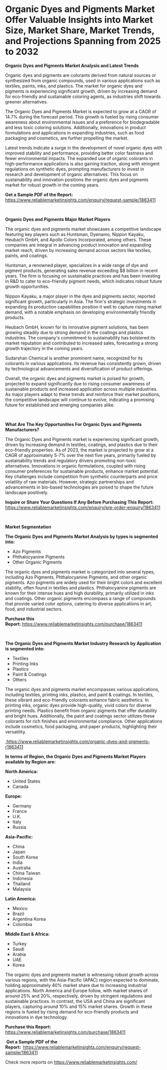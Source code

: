 <p><h1>Organic Dyes and Pigments Market Offer Valuable Insights into Market Size, Market Share, Market Trends, and Projections Spanning from 2025 to 2032</h1></p><p><strong>Organic Dyes and Pigments Market Analysis and Latest Trends</strong></p>
<p><p>Organic dyes and pigments are colorants derived from natural sources or synthesized from organic compounds, used in various applications such as textiles, paints, inks, and plastics. The market for organic dyes and pigments is experiencing significant growth, driven by increasing demand for eco-friendly and sustainable coloring agents, as industries shift towards greener alternatives.</p><p>The Organic Dyes and Pigments Market is expected to grow at a CAGR of 14.7% during the forecast period. This growth is fueled by rising consumer awareness about environmental issues and a preference for biodegradable and less toxic coloring solutions. Additionally, innovations in product formulations and applications in expanding industries, such as food packaging and cosmetics, are further propelling the market.</p><p>Latest trends indicate a surge in the development of novel organic dyes with improved stability and performance, providing better color fastness and fewer environmental impacts. The expanded use of organic colorants in high-performance applications is also gaining traction, along with stringent regulations on synthetic dyes, prompting manufacturers to invest in research and development of organic alternatives. This focus on sustainability and innovation positions the organic dyes and pigments market for robust growth in the coming years.</p></p>
<p><strong>Get a Sample PDF of the Report:&nbsp;</strong> <a href="https://www.reliablemarketinsights.com/enquiry/request-sample/1863411?utm_campaign=2276&utm_medium=2&utm_source=Github&utm_content=ia&utm_term=30012025&utm_id=organic-dyes-and-pigments">https://www.reliablemarketinsights.com/enquiry/request-sample/1863411</a></p>
<p>&nbsp;</p>
<p><strong>Organic Dyes and Pigments Major Market Players</strong></p>
<p><p>The organic dyes and pigments market showcases a competitive landscape featuring key players such as Huntsman, Dyenamo, Nippon Kayaku, Heubach GmbH, and Apollo Colors Incorporated, among others. These companies are integral in advancing product innovation and expanding market reach, driven by increasing demand across sectors like textiles, paints, and coatings.</p><p>Huntsman, a renowned player, specializes in a wide range of dye and pigment products, generating sales revenue exceeding $8 billion in recent years. The firm is focusing on sustainable practices and has been investing in R&D to cater to eco-friendly pigment needs, which indicates robust future growth opportunities.</p><p>Nippon Kayaku, a major player in the dyes and pigments sector, reported significant growth, particularly in Asia. The firm's strategic investments in expanding its production capabilities position it well to capture rising market demand, with a notable emphasis on developing environmentally friendly products.</p><p>Heubach GmbH, known for its innovative pigment solutions, has been growing steadily due to strong demand in the coatings and plastics industries. The company's commitment to sustainability has bolstered its market reputation and contributed to increased sales, forecasting a strong growth trajectory in the coming years.</p><p>Sudarshan Chemical is another prominent name, recognized for its colorants in various applications. Its revenue has consistently grown, driven by technological advancements and diversification of product offerings.</p><p>Overall, the organic dyes and pigments market is poised for growth, projected to expand significantly due to rising consumer awareness of sustainable products and increased application across multiple industries. As major players adapt to these trends and reinforce their market positions, the competitive landscape will continue to evolve, indicating a promising future for established and emerging companies alike.</p></p>
<p>&nbsp;</p>
<p><strong>What Are The Key Opportunities For Organic Dyes and Pigments Manufacturers?</strong></p>
<p><p>The Organic Dyes and Pigments market is experiencing significant growth, driven by increasing demand in textiles, coatings, and plastics due to their eco-friendly properties. As of 2023, the market is projected to grow at a CAGR of approximately 5-7% over the next five years, primarily fueled by sustainability trends and regulatory drivers promoting non-toxic alternatives. Innovations in organic formulations, coupled with rising consumer preferences for sustainable products, enhance market potential. Key challenges include competition from synthetic counterparts and price volatility of raw materials. However, strategic partnerships and advancements in bio-based technologies are poised to shape the future landscape positively.</p></p>
<p><strong>Inquire or Share Your Questions If Any Before Purchasing This Report:</strong> <a href="https://www.reliablemarketinsights.com/enquiry/pre-order-enquiry/1863411?utm_campaign=2276&utm_medium=2&utm_source=Github&utm_content=ia&utm_term=30012025&utm_id=organic-dyes-and-pigments">https://www.reliablemarketinsights.com/enquiry/pre-order-enquiry/1863411</a></p>
<p>&nbsp;</p>
<p><strong>Market Segmentation</strong></p>
<p><strong>The Organic Dyes and Pigments Market Analysis by types is segmented into:</strong></p>
<p><ul><li>Azo Pigments</li><li>Phthalocyanine Pigments</li><li>Other Organic Pigments</li></ul></p>
<p><p>The organic dyes and pigments market is categorized into several types, including Azo Pigments, Phthalocyanine Pigments, and other organic pigments. Azo pigments are widely used for their bright colors and excellent stability, often found in textiles and plastics. Phthalocyanine pigments are known for their intense hues and high durability, primarily utilized in inks and coatings. Other organic pigments encompass a range of compounds that provide varied color options, catering to diverse applications in art, food, and industrial sectors.</p></p>
<p><strong>Purchase this Report:&nbsp;</strong><a href="https://www.reliablemarketinsights.com/purchase/1863411?utm_campaign=2276&utm_medium=2&utm_source=Github&utm_content=ia&utm_term=30012025&utm_id=organic-dyes-and-pigments">https://www.reliablemarketinsights.com/purchase/1863411</a></p>
<p>&nbsp;</p>
<p><strong>The Organic Dyes and Pigments Market Industry Research by Application is segmented into:</strong></p>
<p><ul><li>Textiles</li><li>Printing Inks</li><li>Plastics</li><li>Paint & Coatings</li><li>Others</li></ul></p>
<p><p>The organic dyes and pigments market encompasses various applications, including textiles, printing inks, plastics, and paint & coatings. In textiles, these vibrant and eco-friendly colorants enhance fabric aesthetics. In printing inks, organic dyes provide high-quality, vivid colors for diverse printing needs. Plastics benefit from organic pigments that offer durability and bright hues. Additionally, the paint and coatings sector utilizes these colorants for rich finishes and environmental compliance. Other applications include cosmetics, food packaging, and paper products, highlighting their versatility.</p></p>
<p><a href="https://www.reliablemarketinsights.com/organic-dyes-and-pigments-r1863411?utm_campaign=2276&utm_medium=2&utm_source=Github&utm_content=ia&utm_term=30012025&utm_id=organic-dyes-and-pigments">&nbsp;https://www.reliablemarketinsights.com/organic-dyes-and-pigments-r1863411</a></p>
<p><strong>In terms of Region, the Organic Dyes and Pigments Market Players available by Region are:</strong></p>
<p>
    <p> <strong> North America: </strong>
        <ul>
            <li>United States</li>
            <li>Canada</li>
        </ul>
        </p> 
    <p> <strong> Europe: </strong>
        <ul>
            <li>Germany</li>
            <li>France</li>
            <li>U.K.</li>
            <li>Italy</li>
            <li>Russia</li>
        </ul>
        </p> 
    <p> <strong> Asia-Pacific: </strong>
        <ul>
            <li>China</li>
            <li>Japan</li>
            <li>South Korea</li>
            <li>India</li>
            <li>Australia</li>
            <li>China Taiwan</li>
            <li>Indonesia</li>
            <li>Thailand</li>
            <li>Malaysia</li>
        </ul>
        </p> 
    <p> <strong> Latin America: </strong>
        <ul>
            <li>Mexico</li>
            <li>Brazil</li>
            <li>Argentina Korea</li>
            <li>Colombia</li>
        </ul>
        </p> 
    <p> <strong> Middle East & Africa: </strong>
        <ul>
            <li>Turkey</li>
            <li>Saudi</li>
            <li>Arabia</li>
            <li>UAE</li>
            <li>Korea</li>
        </ul>
    </p>
    </p>
<p><p>The organic dyes and pigments market is witnessing robust growth across various regions, with the Asia-Pacific (APAC) region expected to dominate, holding approximately 40% market share due to increasing industrial applications. North America and Europe follow, with market shares of around 25% and 20%, respectively, driven by stringent regulations and sustainable practices. In contrast, the USA and China are significant players, capturing around 10% and 15% market shares. Growth in these regions is fueled by rising demand for eco-friendly products and innovations in dye technology.</p></p>
<p><strong>Purchase this Report: </strong><a href="https://www.reliablemarketinsights.com/purchase/1863411?utm_campaign=2276&utm_medium=2&utm_source=Github&utm_content=ia&utm_term=30012025&utm_id=organic-dyes-and-pigments">https://www.reliablemarketinsights.com/purchase/1863411</a></p>
<p>&nbsp;<strong>Get a Sample PDF of the Report:&nbsp;&nbsp;</strong><a href="https://www.reliablemarketinsights.com/enquiry/request-sample/1863411?utm_campaign=2276&utm_medium=2&utm_source=Github&utm_content=ia&utm_term=30012025&utm_id=organic-dyes-and-pigments">https://www.reliablemarketinsights.com/enquiry/request-sample/1863411</a></p>
<p><strong></strong></p>
<p>Check more reports on <a href="https://www.reliablemarketinsights.com/?utm_campaign=2276&utm_medium=2&utm_source=Github&utm_content=ia&utm_term=30012025&utm_id=organic-dyes-and-pigments">https://www.reliablemarketinsights.com/</a></p>